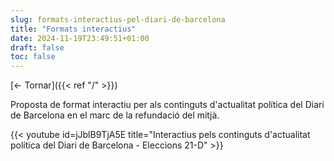 ```yaml
---
slug: formats-interactius-pel-diari-de-barcelona
title: "Formats interactius"
date: 2024-11-19T23:49:51+01:00
draft: false
toc: false
---
```


[<- Tornar]({{< ref "/" >}})

Proposta de format interactiu per als continguts d'actualitat política del Diari de Barcelona en el marc de la refundació del mitjà.

{{< youtube id=jJblB9TjA5E title="Interactius pels continguts d'actualitat política del Diari de Barcelona - Eleccions 21-D" >}}
